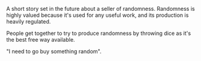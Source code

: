 <!--
.. title: The random seller
.. slug: the-random-seller
.. date: 2019-08-02 23:13:08 UTC+02:00
.. tags: 
.. category: 
.. link: 
.. description: 
.. type: text
.. status:
-->

A short story set in the future about a seller of randomness. Randomness is highly valued because it's used for any useful work, and its production is heavily regulated.

People get together to try to produce randomness by throwing dice as it's the best free way available.

"I need to go buy something random".
